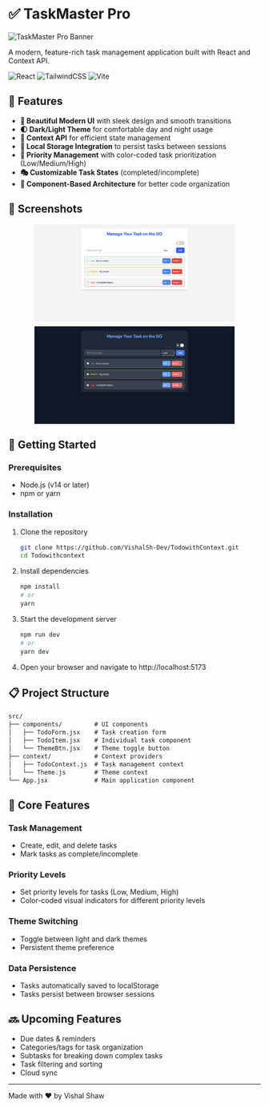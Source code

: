 # ✅ TaskMaster Pro

![TaskMaster Pro Banner](https://img.shields.io/badge/TaskMaster-Pro-blue?style=for-the-badge&logo=react)

A modern, feature-rich task management application built with React and Context API.

![React](https://img.shields.io/badge/React-18-blue?logo=react)
![TailwindCSS](https://img.shields.io/badge/TailwindCSS-latest-38B2AC?logo=tailwind-css)
![Vite](https://img.shields.io/badge/Vite-latest-646CFF?logo=vite)

## 🌟 Features

- **🎨 Beautiful Modern UI** with sleek design and smooth transitions
- **🌓 Dark/Light Theme** for comfortable day and night usage
- **🔄 Context API** for efficient state management
- **💾 Local Storage Integration** to persist tasks between sessions
- **🎯 Priority Management** with color-coded task prioritization (Low/Medium/High)
- **🎭 Customizable Task States** (completed/incomplete)
- **🧩 Component-Based Architecture** for better code organization

## 📸 Screenshots

<div style="display: flex; flex-wrap: wrap; gap: 10px; justify-content: center;">
  <img src="/public/Screenshots/Light.png" alt="Light Theme" width="400"/>
  <img src="/public/Screenshots/Dark.png" alt="Dark Theme" width="400"/>
</div>

## 🚀 Getting Started

### Prerequisites

- Node.js (v14 or later)
- npm or yarn

### Installation

1. Clone the repository
   ```bash
   git clone https://github.com/VishalSh-Dev/TodowithContext.git
   cd Todowithcontext
   ```
2. Install dependencies

   ```bash
   npm install
   # or
   yarn
   ```

3. Start the development server

   ```bash
   npm run dev
   # or
   yarn dev
   ```

4. Open your browser and navigate to http://localhost:5173

## 📋 Project Structure

```
src/
├── components/         # UI components
│   ├── TodoForm.jsx    # Task creation form
│   ├── TodoItem.jsx    # Individual task component
│   └── ThemeBtn.jsx    # Theme toggle button
├── context/            # Context providers
│   ├── TodoContext.js  # Task management context
│   └── Theme.js        # Theme context
└── App.jsx             # Main application component
```

## 🎯 Core Features

### Task Management

- Create, edit, and delete tasks
- Mark tasks as complete/incomplete

### Priority Levels

- Set priority levels for tasks (Low, Medium, High)
- Color-coded visual indicators for different priority levels

### Theme Switching

- Toggle between light and dark themes
- Persistent theme preference

### Data Persistence

- Tasks automatically saved to localStorage
- Tasks persist between browser sessions

## 🔜 Upcoming Features

- Due dates & reminders
- Categories/tags for task organization
- Subtasks for breaking down complex tasks
- Task filtering and sorting
- Cloud sync

<hr /> 
Made with ❤️ by Vishal Shaw

